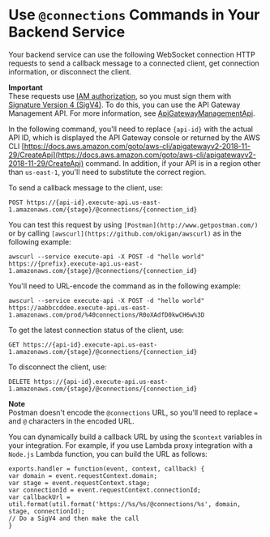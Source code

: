 # Use `@connections` Commands in Your Backend Service<a name="apigateway-how-to-call-websocket-api-connections"></a>

Your backend service can use the following WebSocket connection HTTP requests to send a callback message to a connected client, get connection information, or disconnect the client\.

**Important**  
These requests use [IAM authorization](apigateway-websocket-control-access-iam.md), so you must sign them with [Signature Version 4 \(SigV4\)](https://docs.aws.amazon.com/general/latest/gr/sigv4_signing.html)\. To do this, you can use the API Gateway Management API\. For more information, see [ApiGatewayManagementApi](https://boto3.amazonaws.com/v1/documentation/api/latest/reference/services/apigatewaymanagementapi.html)\.

In the following command, you'll need to replace `{api-id}` with the actual API ID, which is displayed the API Gateway console or returned by the AWS CLI [https://docs.aws.amazon.com/goto/aws-cli/apigatewayv2-2018-11-29/CreateApi](https://docs.aws.amazon.com/goto/aws-cli/apigatewayv2-2018-11-29/CreateApi) command\. In addition, if your API is in a region other than `us-east-1`, you'll need to substitute the correct region\.

To send a callback message to the client, use:

```
POST https://{api-id}.execute-api.us-east-1.amazonaws.com/{stage}/@connections/{connection_id}
```

You can test this request by using `[Postman](http://www.getpostman.com/)` or by calling `[awscurl](https://github.com/okigan/awscurl)` as in the following example:

```
awscurl --service execute-api -X POST -d "hello world" https://{prefix}.execute-api.us-east-1.amazonaws.com/{stage}/@connections/{connection_id}
```

You'll need to URL\-encode the command as in the following example:

```
awscurl --service execute-api -X POST -d "hello world" https://aabbccddee.execute-api.us-east-1.amazonaws.com/prod/%40connections/R0oXAdfD0kwCH6w%3D
```

To get the latest connection status of the client, use:

```
GET https://{api-id}.execute-api.us-east-1.amazonaws.com/{stage}/@connections/{connection_id}
```

To disconnect the client, use:

```
DELETE https://{api-id}.execute-api.us-east-1.amazonaws.com/{stage}/@connections/{connection_id}
```

**Note**  
Postman doesn't encode the `@connections` URL, so you'll need to replace `=` and `@` characters in the encoded URL\.

You can dynamically build a callback URL by using the `$context` variables in your integration\. For example, if you use Lambda proxy integration with a `Node.js` Lambda function, you can build the URL as follows:

```
exports.handler = function(event, context, callback) {
var domain = event.requestContext.domain;
var stage = event.requestContext.stage;
var connectionId = event.requestContext.connectionId;
var callbackUrl = util.format(util.format('https://%s/%s/@connections/%s', domain, stage, connectionId);
// Do a SigV4 and then make the call
}
```